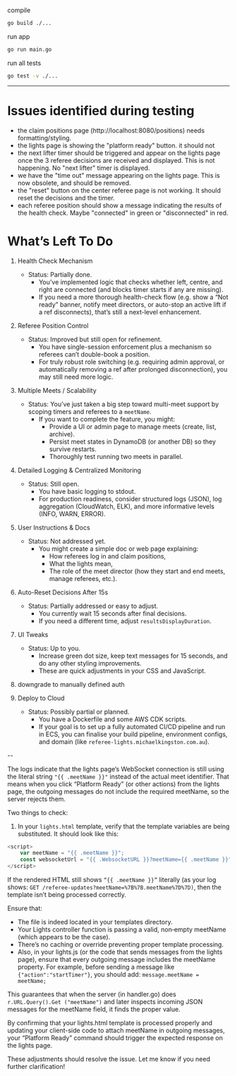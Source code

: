 compile
```bash
go build ./...
```

run app
```bash
go run main.go
```

run all tests
```bash
go test -v ./...
```

---
# Issues identified during testing
- the claim positions page (http://localhost:8080/positions) needs formatting/styling.
- the lights page is showing the "platform ready" button. it should not
- the next lifter timer should be triggered and appear on the lights page once the 3 referee decisions are received and displayed. This is not happening. No "next lifter" timer is displayed.
- we have the "time out" message appearing on the lights page. This is now obsolete, and should be removed.
- the "reset" button on the center referee page is not working. It should reset the decisions and the timer.
- each referee position should show a message indicating the results of the health check. Maybe "connected" in green or "disconnected" in red.

# What’s Left To Do

1. Health Check Mechanism
   - Status: Partially done.
       - You’ve implemented logic that checks whether left, centre, and right are connected (and blocks timer starts if any are missing).
       - If you need a more thorough health-check flow (e.g. show a “Not ready” banner, notify meet directors, or auto-stop an active lift if a ref disconnects), that’s still a next-level enhancement.

2. Referee Position Control
   - Status: Improved but still open for refinement.
       - You have single-session enforcement plus a mechanism so referees can’t double-book a position.
       - For truly robust role switching (e.g. requiring admin approval, or automatically removing a ref after prolonged disconnection), you may still need more logic.

3. Multiple Meets / Scalability
   - Status: You’ve just taken a big step toward multi-meet support by scoping timers and referees to a `meetName`.
       - If you want to complete the feature, you might:
           - Provide a UI or admin page to manage meets (create, list, archive).
           - Persist meet states in DynamoDB (or another DB) so they survive restarts.
           - Thoroughly test running two meets in parallel.

4. Detailed Logging & Centralized Monitoring
   - Status: Still open.
       - You have basic logging to stdout.
       - For production readiness, consider structured logs (JSON), log aggregation (CloudWatch, ELK), and more informative levels (INFO, WARN, ERROR).

5. User Instructions & Docs
   - Status: Not addressed yet.
       - You might create a simple doc or web page explaining:
           - How referees log in and claim positions,
           - What the lights mean,
           - The role of the meet director (how they start and end meets, manage referees, etc.).

6. Auto-Reset Decisions After 15s
   - Status: Partially addressed or easy to adjust.
       - You currently wait 15 seconds after final decisions.
       - If you need a different time, adjust `resultsDisplayDuration`.

7. UI Tweaks
   - Status: Up to you.
       - Increase green dot size, keep text messages for 15 seconds, and do any other styling improvements.
       - These are quick adjustments in your CSS and JavaScript.

8. downgrade to manually defined auth

9. Deploy to Cloud
   - Status: Possibly partial or planned.
       - You have a Dockerfile and some AWS CDK scripts.
       - If your goal is to set up a fully automated CI/CD pipeline and run in ECS, you can finalise your build pipeline, environment configs, and domain (like `referee-lights.michaelkingston.com.au`).

--

The logs indicate that the lights page’s WebSocket connection is still 
using the literal string `"{{ .meetName }}"` instead of the actual meet 
identifier. That means when you click “Platform Ready” (or other actions) 
from the lights page, the outgoing messages do not include the required 
meetName, so the server rejects them.

Two things to check:

1. In your `lights.html` template, verify that the template variables are 
being substituted. It should look like this:

```javascript
<script>
    var meetName = "{{ .meetName }}";
    const websocketUrl = "{{ .WebsocketURL }}?meetName={{ .meetName }}";
</script>
```

If the rendered HTML still shows `“{{ .meetName }}”` literally (as your log shows: 
`GET /referee-updates?meetName=%7B%7B.meetName%7D%7D)`, then the template isn’t 
being processed correctly. 

Ensure that:
- The file is indeed located in your templates directory.
- Your Lights controller function is passing a valid, non‐empty meetName 
  (which appears to be the case).
- There’s no caching or override preventing proper template processing.
- Also, in your lights.js (or the code that sends messages from the lights 
  page), ensure that every outgoing message includes the meetName property. 
  For example, before sending a message like `{"action":"startTimer"}`, you 
  should add: `message.meetName = meetName;`

This guarantees that when the server (in handler.go) does `r.URL.Query().Get
("meetName")` and later inspects incoming JSON messages for the meetName 
field, it finds the proper value.

By confirming that your lights.html template is processed properly and 
updating your client-side code to attach meetName in outgoing messages, 
your “Platform Ready” command should trigger the expected response on the 
lights page.

These adjustments should resolve the issue. Let me know if you need further clarification!